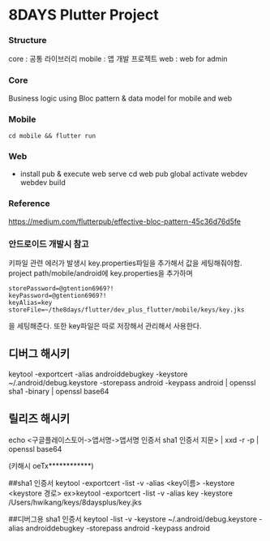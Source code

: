 # 8DAYS Plutter Project

### Structure
core : 공통 라이브러리 
mobile : 앱 개발 프로젝트
web : web for admin 

### Core 
Business logic using Bloc pattern & data model for mobile and web

### Mobile

```
cd mobile && flutter run
```

### Web  
* install pub & execute web serve
cd web
pub global activate webdev
webdev build



### Reference 
https://medium.com/flutterpub/effective-bloc-pattern-45c36d76d5fe



### 안드로이드 개발시 참고 
키파일 관련 에러가 발생시 
key.properties파일을 추가해서 값을 세팅해줘야함.
project path/mobile/android에 key.properties을 추가하며 

```
storePassword=@gtention6969?!
keyPassword=@gtention6969?!
keyAlias=key
storeFile=~/the8days/flutter/dev_plus_flutter/mobile/keys/key.jks
```

을 세팅해준다. 
또한 key파일은 따로 저장해서 관리해서 사용한다. 

## 디버그 해시키
keytool -exportcert -alias androiddebugkey -keystore  ~/.android/debug.keystore -storepass android -keypass android | openssl sha1 -binary | openssl base64

	

## 릴리즈 해시키 
echo <구글플레이스토어->앱서명->앱서명 인증서 sha1 인증서 지문> | xxd -r -p | openssl base64

(키해시 oeTx************)

##sha1 인증서
keytool -exportcert -list -v -alias <key이름> -keystore <keystore 경로>
ex>keytool -exportcert -list -v -alias key -keystore /Users/hwikang/keys/8daysplus/key.jks

##디버그용 sha1 인증서
keytool -list -v -keystore ~/.android/debug.keystore -alias androiddebugkey -storepass android -keypass android

